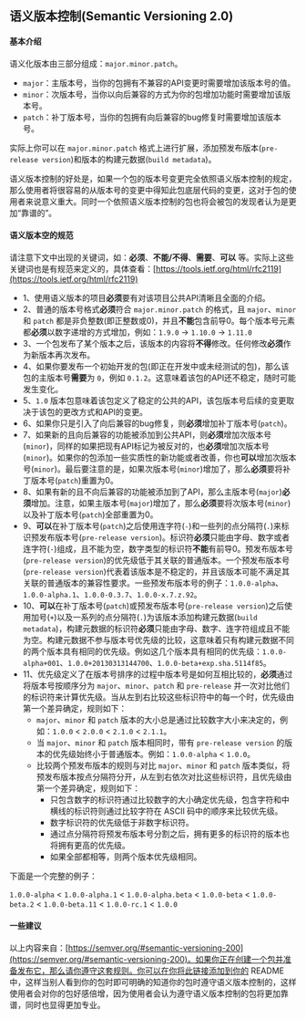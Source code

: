 ## 语义版本控制(Semantic Versioning 2.0)

#### 基本介绍

语义化版本由三部分组成：`major.minor.patch`。

* `major`：主版本号，当你的包拥有不兼容的API变更时需要增加该版本号的值。
* `minor`：次版本号，当你以向后兼容的方式为你的包增加功能时需要增加该版本号。
* `patch`：补丁版本号，当你的包拥有向后兼容的bug修复时需要增加该版本号。

实际上你可以在 `major.minor.patch` 格式上进行扩展，添加预发布版本(`pre-release version`)和版本的构建元数据(`build metadata`)。

语义版本控制的好处是，如果一个包的版本号变更完全依照语义版本控制的规定，那么使用者将很容易的从版本号的变更中得知此包底层代码的变更，这对于包的使用者来说意义重大。同时一个依照语义版本控制的包也将会被包的发现者认为是更加“靠谱的”。

#### 语义版本空的规范

请注意下文中出现的关键词，如：**必须**、**不能/不得**、**需要**、**可以** 等。实际上这些关键词也是有规范来定义的，具体查看：[https://tools.ietf.org/html/rfc2119](https://tools.ietf.org/html/rfc2119)

* 1、使用语义版本的项目**必须**要有对该项目公共API清晰且全面的介绍。
* 2、普通的版本号格式**必须**符合 `major.minor.patch` 的格式，且 `major`、`minor` 和 `patch` 都是非负整数(即正整数或0)，并且**不能**包含前导0。每个版本号元素都**必须**以数字递增的方式增加，例如：`1.9.0` -> `1.10.0` -> `1.11.0`
* 3、一个包发布了某个版本之后，该版本的内容将**不得**修改。任何修改**必须**作为新版本再次发布。
* 4、如果你要发布一个初始开发的包(即正在开发中或未经测试的包)，那么该包的主版本号**需要**为 `0`，例如 `0.1.2`。这意味着该包的API还不稳定，随时可能发生变化。
* 5、`1.0` 版本包意味着该包定义了稳定的公共的API，该包版本号后续的变更取决于该包的更改方式和API的变更。
* 6、如果你只是引入了向后兼容的bug修复，则**必须**增加补丁版本号(`patch`)。
* 7、如果新的且向后兼容的功能被添加到公共API，则**必须**增加次版本号(`minor`)，同样的如果把现有API标记为被反对的，也**必须**增加次版本号(`minor`)。如果你的包添加一些实质性的新功能或者改善，你也**可以**增加次版本号(`minor`)。最后要注意的是，如果次版本号(`minor`)增加了，那么**必须**要将补丁版本号(`patch`)重置为0。
* 8、如果有新的且不向后兼容的功能被添加到了API，那么主版本号(`major`)**必须**增加。注意，如果主版本号(`major`)增加了，那么**必须**要将次版本号(`minor`)以及补丁版本号(`patch`)全部重置为0。
* 9、**可以**在补丁版本号(`patch`)之后使用连字符(`-`)和一些列的点分隔符(`.`)来标识预发布版本号(`pre-release version`)。标识符**必须**只能由字母、数字或者连字符(`-`)组成，且不能为空，数字类型的标识符**不能**有前导0。预发布版本号(`pre-release version`)的优先级低于其关联的普通版本。一个预发布版本号(`pre-release version`)代表着该版本是不稳定的，并且该版本可能不满足其关联的普通版本的兼容性要求。一些预发布版本号的例子：`1.0.0-alpha`、`1.0.0-alpha.1`、`1.0.0-0.3.7`、`1.0.0-x.7.z.92`。
* 10、**可以**在补丁版本号(`patch`)或预发布版本号(`pre-release version`)之后使用加号(`+`)以及一系列的点分隔符(`.`)为该版本添加构建元数据(`build metadata`)，构建元数据的标识符**必须**只能由字母、数字、连字符组成且不能为空。构建元数据不参与版本号优先级的比较，这意味着只有构建元数据不同的两个版本具有相同的优先级。例如这几个版本具有相同的优先级：`1.0.0-alpha+001`、`1.0.0+20130313144700`、`1.0.0-beta+exp.sha.5114f85`。
* 11、优先级定义了在版本号排序的过程中版本号是如何互相比较的，**必须**通过将版本号按顺序分为 `major`、`minor`、`patch` 和 `pre-release` 并一次对比他们的标识符来计算优先级。当从左到右比较这些标识符中的每一个时，优先级由第一个差异确定，规则如下：
  * `major`、`minor` 和 `patch` 版本的大小总是通过比较数字大小来决定的，例如：`1.0.0` < `2.0.0` < `2.1.0` < `2.1.1`。
  * 当 `major`、`minor` 和 `patch` 版本相同时，带有 `pre-release version` 的版本的优先级始终小于普通版本。例如：`1.0.0-alpha` < `1.0.0`。
  * 比较两个预发布版本的规则与对比 `major`、`minor` 和 `patch` 版本类似，将预发布版本按点分隔符分开，从左到右依次对比这些标识符，且优先级由第一个差异确定，规则如下：
    * 只包含数字的标识符通过比较数字的大小确定优先级，包含字符和中横线的标识符则通过比较字符在 ASCII 码中的顺序来比较优先级。
    * 数字标识符的优先级低于非数字标识符。
    * 通过点分隔符将预发布版本号分割之后，拥有更多的标识符的版本也将拥有更高的优先级。
    * 如果全部都相等，则两个版本优先级相同。

下面是一个完整的例子：

`1.0.0-alpha` < `1.0.0-alpha.1` < `1.0.0-alpha.beta` < `1.0.0-beta` < `1.0.0-beta.2` < `1.0.0-beta.11` < `1.0.0-rc.1` < `1.0.0`

#### 一些建议

以上内容来自：[https://semver.org/#semantic-versioning-200](https://semver.org/#semantic-versioning-200)。如果你正在创建一个包并准备发布它，那么请你遵守这套规则。你可以在你将此链接添加到你的 README 中，这样当别人看到你的包时即可明确的知道你的包时遵守语义版本控制的，这样使用者会对你的包好感倍增，因为使用者会认为遵守语义版本控制的包将更加靠谱，同时也显得更加专业。
